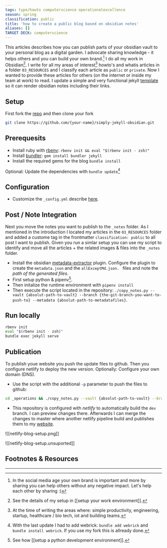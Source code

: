 ```yaml
---
tags: type/howto computerscience operationalexcellence
season: spring
classification: public
title: 'how to create a public blog based on obsidian notes'
aliases: []
TARGET DECK: computerscience
---
```


This articles describes how you can publish parts of your obsidian vault to your personal blog as a digital garden. I advocate sharing knowledge - it helps others and you can build your own brand.[^1] I do all my work in Obsidian[^2]. I write for all my areas of interest[^3] howto's and whatis articles in a folder `03_RESOURCES` and I classify each article as `public`  or `private`. Now I wanted to provide these articles for others (on the internet or inside my team at work) to read. I update a  simple and very functional jekyll [template](https://github.com/dennisseidel/simply-jekyll-obsidian) so it can render obsidian notes including their links.   


## Setup 

First fork the [repo](https://github.com/dennisseidel/simply-jekyll-obsidian) and then clone your fork

```bash
git clone https://github.com/{your-name}/simply-jekyll-obsidian.git
```

## Prerequesits

- Install ruby with [rbenv](https://www.ruby-lang.org/de/documentation/installation/#rbenv): `rbenv init && eval "$(rbenv init - zsh)"`  
- Install [bundler](https://bundler.io/): `gem install bundler jekyll`
- Install the required gems for the blog `bundle install` 

Optional: Update the dependencies with `bundle update`[^4]  

## Configuration

- Customize the `_config.yml` describe [here](https://github.com/dennisseidel/simply-jekyll-obsidian/blob/master/_config.yml). 

## Post / Note Integration

Next you move the notes you want to publish to the `_notes` folder.  As I mentioned in the introduction I located my articles in the `03_RESOURCES` folder and added a custome tag in the frontmatter `classification: public` to all post I want to publish. Given you run a simlar setup you can use my script to identify and move all the articles + the related images & files into the `_notes` folder. 

- Install the obsidian [metadata-extractor](https://github.com/kometenstaub/metadata-extractor) plugin. Configure the plugin to create the `metadata.json` and the `allExceptMd.json. ` files and note the *path of the generated files*. 
- First setup python & pipenv[^5]. 
- Then initalize the runtime environment with `pipenv install`
- Then execute the script located in the repository: `./copy_notes.py --vault {absolut-path-to-vault} --branch {the-git-branch-you-want-to-push-to} --metadata {absolut-path-to-metadatafiles}`. 

## Run locally

```bash
rbenv init
eval "$(rbenv init - zsh)"
bundle exec jekyll serve
```

## Publication

To publish youe website you push the update files to github. Then you configure netlify to deploy the new version. Optionally: Configure your own domain (DNS).

* Use the script with the additional `-p`  parameter to push the files to github: 
```bash
cd _operations && ./copy_notes.py --vault {absolut-path-to-vault} --branch {the-git-branch-you-want-to-push-to} --metadata {absolut-path-to-metadatafiles} -p
```
* This repository is configured with *netlify* to automatically build the `dev` branch. I can preview changes there. Afterwards I can merge the changes to master where another netlify pipeline build and publishes them to my [website](https://dennisseidel.de/).

![[netlify-blog-setup.png]]

![[netlify-blog-setup.unsuported]]

## Footnotes & Resources

---

[^1]: In the social media age your own brand is important and more by sharing you can help others without any negative impact. Let's help each other by sharing :)  
[^2]: See the details of my setup in [[setup your work environment]].
[^3]: At the time of writing the areas where: simple productivity, engineering, startup, healthcare / bio tech, iot and building teams.  
[^4]: With the last update I had to add webrick: `bundle add webrick` and `bundle install webrick`. If you use my fork this is allready done.  
[^5]: See how [[setup a python development environment]].